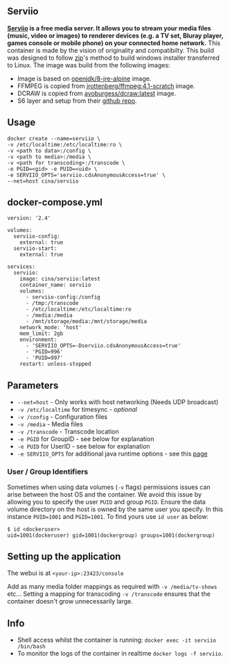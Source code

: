 [appurl]: http://serviio.org/
[hub]: https://hub.docker.com/r/cina/serviio/
[lsio]: https://hub.docker.com/r/lsiocommunity/serviio/
## Serviio
**[Serviio][appurl] is a free media server. It allows you to stream your media files (music, video or images) to renderer devices (e.g. a TV set, Bluray player, games console or mobile phone) on your connected home network.**
This container is made by the vision of originality and compatibilty. This build was designed to follow [zip](http://forum.serviio.org/memberlist.php?mode=viewprofile&u=2&sid=47fff9ad505fde0bc0295130098c9a57)'s method to build windows installer transferred to Linux.
The image was build from the following images:
- Image is based on [openjdk/8-jre-alpine](https://hub.docker.com/_/openjdk) image.
- FFMPEG is copied from [jrottenberg/ffmpeg:4.1-scratch](https://hub.docker.com/r/jrottenberg/ffmpeg) image.
- DCRAW is copied from [ayoburgess/dcraw:latest](https://hub.docker.com/r/ayoburgess/dcraw) image.
- S6 layer and setup from their [github repo](https://github.com/just-containers/s6-overlay).
## Usage
    docker create --name=serviio \
    -v /etc/localtime:/etc/localtime:ro \
    -v <path to data>:/config \
    -v <path to media>:/media \
    -v <path for transcoding>:/transcode \
    -e PGID=<gid> -e PUID=<uid> \
    -e SERVIIO_OPTS='serviio.cdsAnonymousAccess=true' \
    --net=host cina/serviio
## docker-compose.yml
    version: '2.4'
    
    volumes:
      serviio-config: 
        external: true
      serviio-start:
        external: true
    
    services:
      serviio:
        image: cina/serviio:latest
        container_name: serviio
        volumes:
          - serviio-config:/config 
          - /tmp:/transcode 
          - /etc/localtime:/etc/localtime:ro 
          - /media:/media 
          - /mnt/storage/media:/mnt/storage/media 
        network_mode: 'host'
        mem_limit: 2gb
        environment:
          - 'SERVIIO_OPTS=-Dserviio.cdsAnonymousAccess=true'
          - 'PGID=996' 
          - 'PUID=997' 
        restart: unless-stopped
## Parameters
* `--net=host` - Only works with host networking (Needs UDP broadcast)
* `-v /etc/localtime` for timesync - *optional*
* `-v /config` - Configuration files
* `-v /media` - Media files
* `-v /transcode` - Transcode location
* `-e PGID` for GroupID - see below for explanation
* `-e PUID` for UserID - see below for explanation
* `-e SERVIIO_OPTS` for additional java runtime options - see this [page](http://www.serviio.org/component/content/article/10-uncategorised/43-supported-system-properties)
### User / Group Identifiers

Sometimes when using data volumes (`-v` flags) permissions issues can arise between the host OS and the container. We avoid this issue by allowing you to specify the user `PUID` and group `PGID`. Ensure the data volume directory on the host is owned by the same user you specify.
In this instance `PUID=1001` and `PGID=1001`. To find yours use `id user` as below:

    $ id <dockeruser>
    uid=1001(dockeruser) gid=1001(dockergroup) groups=1001(dockergroup)

## Setting up the application

The webui is at `<your-ip>:23423/console` 

Add as many media folder mappings as required with `-v /media/tv-shows` etc... 
Setting a mapping for transcoding `-v /transcode`  ensures that the container doesn't grow unnecessarily large.

## Info

- Shell access whilst the container is running: `docker exec -it serviio /bin/bash`
- To monitor the logs of the container in realtime `docker logs -f serviio`.



